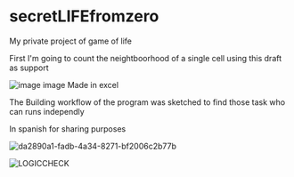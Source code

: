 # secretLIFEfromzero
My private project of game of life

First I'm going to count the neightboorhood of a single cell using this draft as support


![image](https://user-images.githubusercontent.com/113391047/193979527-4758b5a6-565e-46c3-af11-0499e9dea100.png)
image Made in excel

The Building workflow of the program was sketched to find those task who can runs independly 

In spanish for sharing purposes

![da2890a1-fadb-4a34-8271-bf2006c2b77b](https://user-images.githubusercontent.com/113391047/194459133-24ce8c38-bb3a-431d-ba30-12dd5dcfb380.jpg)


![LOGICCHECK](https://user-images.githubusercontent.com/113391047/194477110-aeb8b1e3-77ae-4094-be30-b4bb32cbbc58.png)
